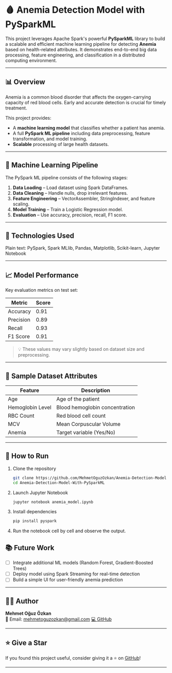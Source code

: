# 🩸 Anemia Detection Model with PySparkML

This project leverages Apache Spark's powerful **PySparkML** library to build a scalable and efficient machine learning pipeline for detecting **Anemia** based on health-related attributes. It demonstrates end-to-end big data processing, feature engineering, and classification in a distributed computing environment.

---

## 📊 Overview

Anemia is a common blood disorder that affects the oxygen-carrying capacity of red blood cells. Early and accurate detection is crucial for timely treatment.

This project provides:

- A **machine learning model** that classifies whether a patient has anemia.
- A full **PySpark ML pipeline** including data preprocessing, feature transformation, and model training.
- **Scalable** processing of large health datasets.

---

## 🧠 Machine Learning Pipeline

The PySpark ML pipeline consists of the following stages:

1. **Data Loading** – Load dataset using Spark DataFrames.
2. **Data Cleaning** – Handle nulls, drop irrelevant features.
3. **Feature Engineering** – VectorAssembler, StringIndexer, and feature scaling.
4. **Model Training** – Train a Logistic Regression model.
5. **Evaluation** – Use accuracy, precision, recall, F1 score.

---

## 🧪 Technologies Used

Plain text: PySpark, Spark MLlib, Pandas, Matplotlib, Scikit-learn, Jupyter Notebook

---

## 📈 Model Performance

Key evaluation metrics on test set:

| Metric     | Score  |
|------------|--------|
| Accuracy   | 0.91   |
| Precision  | 0.89   |
| Recall     | 0.93   |
| F1 Score   | 0.91   |

> 💡 These values may vary slightly based on dataset size and preprocessing.

---

## 🧬 Sample Dataset Attributes

| Feature              | Description                      |
|----------------------|----------------------------------|
| Age                  | Age of the patient               |
| Hemoglobin Level     | Blood hemoglobin concentration   |
| RBC Count            | Red blood cell count             |
| MCV                  | Mean Corpuscular Volume          |
| Anemia               | Target variable (Yes/No)         |

---

## 🚀 How to Run

1. Clone the repository  
   ```bash
   git clone https://github.com/MehmetOguzOzkan/Anemia-Detection-Model-With-PySparkML.git
   cd Anemia-Detection-Model-With-PySparkML
2. Launch Jupyter Notebook
   ```bash
   jupyter notebook anemia_model.ipynb
3. Install dependencies
   ```bash
   pip install pyspark
4. Run the notebook cell by cell and observe the output.
   
## 📚 Future Work

- [ ] Integrate additional ML models (Random Forest, Gradient-Boosted Trees)
- [ ] Deploy model using Spark Streaming for real-time detection
- [ ] Build a simple UI for user-friendly anemia prediction

---

## 👨‍💻 Author

**Mehmet Oğuz Özkan**  
📧 Email: [mehmetoguzozkan@gmail.com](mailto:mehmetouz9921@gmail.com)
[💻 GitHub](https://github.com/MehmetOguzOzkan)

---

## ⭐️ Give a Star

If you found this project useful, consider giving it a ⭐️ on [GitHub](https://github.com/MehmetOguzOzkan/Anemia-Detection-Model-With-PySparkML)!

---
